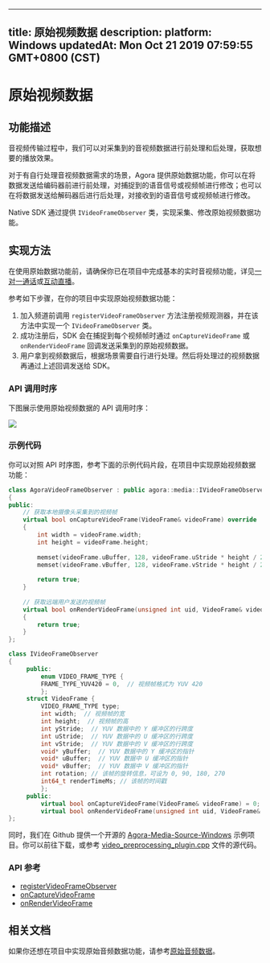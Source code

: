 
---
title: 原始视频数据
description: 
platform: Windows
updatedAt: Mon Oct 21 2019 07:59:55 GMT+0800 (CST)
---
# 原始视频数据
## 功能描述

音视频传输过程中，我们可以对采集到的音视频数据进行前处理和后处理，获取想要的播放效果。

对于有自行处理音视频数据需求的场景，Agora 提供原始数据功能，你可以在将数据发送给编码器前进行前处理，对捕捉到的语音信号或视频帧进行修改；也可以在将数据发送给解码器后进行后处理，对接收到的语音信号或视频帧进行修改。

Native SDK 通过提供 `IVideoFrameObserver` 类，实现采集、修改原始视频数据功能。

## 实现方法

在使用原始数据功能前，请确保你已在项目中完成基本的实时音视频功能，详见[一对一通话](../../cn/Video/start_call_windows.md)或[互动直播](../../cn/Video/start_live_windows.md)。

参考如下步骤，在你的项目中实现原始视频数据功能：

1. 加入频道前调用 `registerVideoFrameObserver` 方法注册视频观测器，并在该方法中实现一个 `IVideoFrameObserver` 类。
2. 成功注册后，SDK 会在捕捉到每个视频帧时通过 `onCaptureVideoFrame` 或 `onRenderVideoFrame` 回调发送采集到的原始视频数据。
3. 用户拿到视频数据后，根据场景需要自行进行处理。然后将处理过的视频数据再通过上述回调发送给 SDK。

### API 调用时序

下图展示使用原始视频数据的 API 调用时序：

![](https://web-cdn.agora.io/docs-files/1569222512607)

### 示例代码

你可以对照 API 时序图，参考下面的示例代码片段，在项目中实现原始视频数据功能：

```C++
class AgoraVideoFrameObserver : public agora::media::IVideoFrameObserver
{
public:
    // 获取本地摄像头采集到的视频帧
    virtual bool onCaptureVideoFrame(VideoFrame& videoFrame) override
    {
        int width = videoFrame.width;
        int height = videoFrame.height;
 
        memset(videoFrame.uBuffer, 128, videoFrame.uStride * height / 2);
        memset(videoFrame.vBuffer, 128, videoFrame.vStride * height / 2);
 
        return true;
    }
     
    // 获取远端用户发送的视频帧
    virtual bool onRenderVideoFrame(unsigned int uid, VideoFrame& videoFrame) override
    {
        return true;
    }
};

class IVideoFrameObserver
{
     public:
         enum VIDEO_FRAME_TYPE {
         FRAME_TYPE_YUV420 = 0,  // 视频帧格式为 YUV 420
         };
     struct VideoFrame {
         VIDEO_FRAME_TYPE type;
         int width;  // 视频帧的宽
         int height;  // 视频帧的高
         int yStride;  // YUV 数据中的 Y 缓冲区的行跨度
         int uStride;  // YUV 数据中的 U 缓冲区的行跨度
         int vStride;  // YUV 数据中的 V 缓冲区的行跨度
         void* yBuffer;  // YUV 数据中的 Y 缓冲区的指针
         void* uBuffer;  // YUV 数据中 U 缓冲区的指针
         void* vBuffer;  // YUV 数据中 V 缓冲区的指针
         int rotation; // 该帧的旋转信息，可设为 0, 90, 180, 270
         int64_t renderTimeMs; // 该帧的时间戳
         };
     public:
         virtual bool onCaptureVideoFrame(VideoFrame& videoFrame) = 0;
         virtual bool onRenderVideoFrame(unsigned int uid, VideoFrame& videoFrame) = 0;
};
```
 
同时，我们在 Github 提供一个开源的 [Agora-Media-Source-Windows](https://github.com/AgoraIO/Advanced-Video/tree/master/Capture-Raw-Video-Data/Agora-Media-Source-Windows) 示例项目。你可以前往下载，或参考 [video_preprocessing_plugin.cpp](https://github.com/AgoraIO/Advanced-Video/blob/master/Capture-Raw-Video-Data/Agora-Media-Source-Windows/AgoraMediaSource/video_preprocessing_plugin.cpp) 文件的源代码。
 
 ### API 参考
 
 - [registerVideoFrameObserver](https://docs.agora.io/cn/Video/API%20Reference/cpp/classagora_1_1media_1_1_i_media_engine.html#a5eee4dfd1fd46e4a865feba163f3c5de)
 - [onCaptureVideoFrame](https://docs.agora.io/cn/Video/API%20Reference/cpp/classagora_1_1media_1_1_i_video_frame_observer.html#a915c673aec879dcc2b08246bb2fcf49a)
 - [onRenderVideoFrame](https://docs.agora.io/cn/Video/API%20Reference/cpp/classagora_1_1media_1_1_i_video_frame_observer.html#a966ed2459b6887c52112af638bc27c14)

## 相关文档

如果你还想在项目中实现原始音频数据功能，请参考[原始音频数据](../../cn/Video/raw_data_audio_windows.md)。

